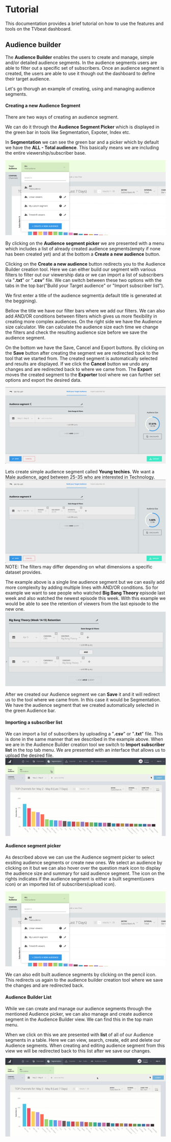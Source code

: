 # Tutorial

This documentation provides a brief tutorial on how to use the features and tools on the TVbeat dashboard. 

## Audience builder
The **Audience Builder** enables the users to create and manage, simple and/or detailed audience segments. In the audience segments users are
able to filter out a specific set of subscribers. Once an audience segment is created, the users are able to use it though out the dashboard to
define their target audience.

Let's go thorugh an example of creating, using and managing audience segments.

#### Creating a new **Audience Segment**
There are two ways of creating an audience segment. 

We can do it through the **Audience Segment Picker** which is displayed in the green bar in tools like Segmentation, Expoter, Index etc.

In  **Segmentation** we can see the green bar and a picker which by default we have the **ALL - Total audience**. This basically means we 
are including the entire viewership/subscriber base. 

![Audience Builder Default](https://raw.githubusercontent.com/tvbeat/public/master/docs/img/Segmentation-Picker.png)

By clicking on the **Audience segment picker** we are presented with a menu which includes a list of already created audience 
segments(empty if none has been created yet) and at the bottom a **Create a new audience** button. 

Clicking on the **Create a new audience** button redirects you to the Audience Builder creation tool. Here we can either build our segment
with various filters to filter out our viewership data or we can import a list of subscribers via "**.txt**" or "**.csv**" file. We can 
switch between these two options with the tabs in the top bar("Build your Target audience" or "Import subscriber list").

We first enter a title of the audience segment(a default title is generated at the beggining). 

Bellow the title we have our filter bars where we add our filters. We can also add AND/OR conditions between filters 
which gives us more flexibility in creating more complex audiences. On the right side we have the Audience size calculator. We can calculate the audience size each time we change the filters and check the resulting audience size before we save the audience segment.

On the bottom we have the Save, Cancel and Export buttons. By clicking on the **Save** button after creating the segment we are redirected back to the tool that we started from. The created segment is automatically selected and results are displayed. If we click the **Cancel** button we undo any changes and are redirected back to where we came from. The **Export** moves the created segment to the **Exporter** tool where we can further set options and export the desired data.

![Audience Builder Default](https://raw.githubusercontent.com/tvbeat/public/master/docs/img/audience-builder-default.png)

Lets create simple audience segment called **Young techies**. We want a Male audience, aged between 25-35 who are interested in Technology.  
![Audience Builder Default](https://raw.githubusercontent.com/tvbeat/public/master/docs/img/young-techies-example.png)
NOTE: The filters may differ depending on what dimensions a specific dataset provides.

The example above is a single line audience segment but we can easily add more complexity by adding multiple lines with AND/OR conditions. So for example we want to see people who watched **Big Bang Theory** episode last week and also watched the newest episode this week. With this example we would be able to see the retention of viewers from the last episode to the new one.
![Audience Builder Default](https://raw.githubusercontent.com/tvbeat/public/master/docs/img/big-bang-theory-example.png)

After we created our Audience segment we can **Save** it and it will redirect us to the tool where we came from. In this case it would be Segmentation. We have the audience segment that we created automatically selected in the green Audience bar.

#### Importing a subscriber list
We can import a list of subscribers by uploading a "**.csv**" or "**.txt**" file. This is done in the same manner that we described in the example above. When we are in the Audience Builder creation tool we switch to **Import subscriber list** in the top tab menu. We are presented with an interface that allows us to upload the desired file.
![Audience Builder Default](https://raw.githubusercontent.com/tvbeat/public/master/docs/img/import-subs.gif)

#### Audience segment picker
As described above we can use the Audience segment picker to select exsiting audience segments or create new ones. We select an audience by clicking on it but we can also hover over the question mark icon to display the audience size and summary for said audience segment. The icon on the rights indicates if the audience segment is either a built segment(users icon) or an imported list of subscribers(upload icon). 

![Audience Builder Default](https://raw.githubusercontent.com/tvbeat/public/master/docs/img/Segmentation-Picker.png)

We can also edit built audience segments by clicking on the pencil icon. This redirects us again to the audience builder creation tool where we save the changes and are redirected back.

#### Audience Builder List
While we can create and manage our audience segments through the mentioned Audience picker, we can also manage and create audience segment in the Audience Builder view. We can find this in the top main menu.

When we click on this we are presented with **list** of all of our Audience segments in a table. Here we can view, search, create, edit and delete our Audience segments. When creating and editing audience segment from this view we will be redirected back to this list after we save our changes.

![Audience Builder Default](https://raw.githubusercontent.com/tvbeat/public/master/docs/img/audience-builder-list.gif)


